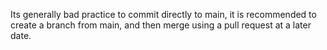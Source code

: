 Its generally bad practice to commit directly to main, it is recommended to create a branch from main, and then merge using a pull request at a later date.
